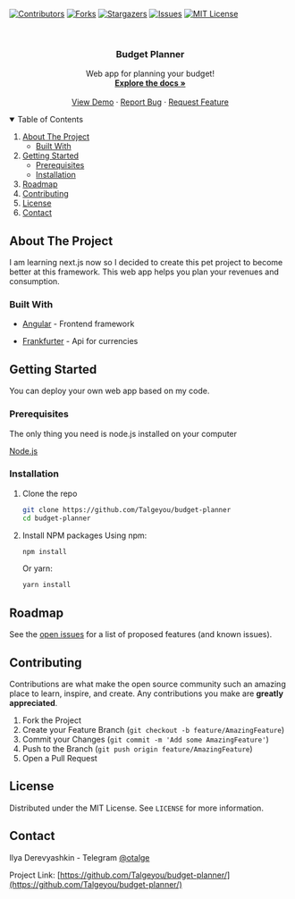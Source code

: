 [![Contributors][contributors-shield]][contributors-url]
[![Forks][forks-shield]][forks-url]
[![Stargazers][stars-shield]][stars-url]
[![Issues][issues-shield]][issues-url]
[![MIT License][license-shield]][license-url]

<!-- PROJECT LOGO -->
<br />
<p align="center">
  <h3 align="center">Budget Planner</h3>
  <p align="center">
    Web app for planning your budget!
    <br />
    <a href="https://github.com/Talgeyou/budget-planner"><strong>Explore the docs »</strong></a>
    <br />
    <br />
    <a href="https://github.com/Talgeyou/budget-planner">View Demo</a>
    ·
    <a href="https://github.com/Talgeyou/budget-planner/issues">Report Bug</a>
    ·
    <a href="https://github.com/Talgeyou/budget-planner/issues">Request Feature</a>
  </p>
</p>

<!-- TABLE OF CONTENTS -->
<details open="open">
  <summary>Table of Contents</summary>
  <ol>
    <li>
      <a href="#about-the-project">About The Project</a>
      <ul>
        <li><a href="#built-with">Built With</a></li>
      </ul>
    </li>
    <li>
      <a href="#getting-started">Getting Started</a>
      <ul>
        <li><a href="#prerequisites">Prerequisites</a></li>
        <li><a href="#installation">Installation</a></li>
      </ul>
    </li>
    <li><a href="#roadmap">Roadmap</a></li>
    <li><a href="#contributing">Contributing</a></li>
    <li><a href="#license">License</a></li>
    <li><a href="#contact">Contact</a></li>
  </ol>
</details>

<!-- ABOUT THE PROJECT -->

## About The Project

I am learning next.js now so I decided to create this pet project to become better at this framework. This web app helps you plan your revenues and consumption.

### Built With

- [Angular](https://angular.io/) - Frontend framework

- [Frankfurter](https://www.frankfurter.app/) - Api for currencies

<!-- GETTING STARTED -->

## Getting Started

You can deploy your own web app based on my code.

### Prerequisites

The only thing you need is node.js installed on your computer

[Node.js](https://nodejs.org/en/)

### Installation

1. Clone the repo
   ```sh
   git clone https://github.com/Talgeyou/budget-planner
   cd budget-planner
   ```
2. Install NPM packages
   Using npm:
   ```sh
   npm install
   ```
   Or yarn:
   ```sh
   yarn install
   ```

<!-- ROADMAP -->

## Roadmap

See the [open issues](https://github.com/Talgeyou/budget-planner/issues) for a list of proposed features (and known issues).

<!-- CONTRIBUTING -->

## Contributing

Contributions are what make the open source community such an amazing place to learn, inspire, and create. Any contributions you make are **greatly appreciated**.

1. Fork the Project
2. Create your Feature Branch (`git checkout -b feature/AmazingFeature`)
3. Commit your Changes (`git commit -m 'Add some AmazingFeature'`)
4. Push to the Branch (`git push origin feature/AmazingFeature`)
5. Open a Pull Request

<!-- LICENSE -->

## License

Distributed under the MIT License. See `LICENSE` for more information.

<!-- CONTACT -->

## Contact

Ilya Derevyashkin - Telegram [@otalge](https://t.me/otalge)

Project Link: [https://github.com/Talgeyou/budget-planner/](https://github.com/Talgeyou/budget-planner/)

[contributors-shield]: https://img.shields.io/github/contributors/Talgeyou/budget-planner.svg?style=for-the-badge
[contributors-url]: https://github.com/Talgeyou/budget-planner/graphs/contributors
[forks-shield]: https://img.shields.io/github/forks/Talgeyou/budget-planner.svg?style=for-the-badge
[forks-url]: https://github.com/Talgeyou/budget-planner/network/members
[stars-shield]: https://img.shields.io/github/stars/Talgeyou/budget-planner.svg?style=for-the-badge
[stars-url]: https://github.com/Talgeyou/budget-planner/stargazers
[issues-shield]: https://img.shields.io/github/issues/Talgeyou/budget-planner.svg?style=for-the-badge
[issues-url]: https://github.com/Talgeyou/budget-planner/issues
[license-shield]: https://img.shields.io/github/license/Talgeyou/budget-planner.svg?style=for-the-badge
[license-url]: https://github.com/Talgeyou/budget-planner/blob/master/LICENSE.txt
